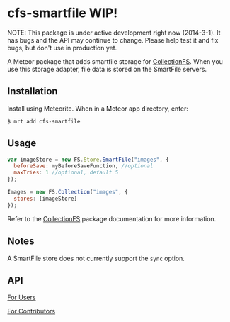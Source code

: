 cfs-smartfile WIP!
=========================

NOTE: This package is under active development right now (2014-3-1). It has
bugs and the API may continue to change. Please help test it and fix bugs,
but don't use in production yet.

A Meteor package that adds smartfile storage for
[CollectionFS](https://github.com/CollectionFS/Meteor-CollectionFS). When you
use this storage adapter, file data is stored on the SmartFile servers.

## Installation

Install using Meteorite. When in a Meteor app directory, enter:

```
$ mrt add cfs-smartfile
```

## Usage

```js
var imageStore = new FS.Store.SmartFile("images", {
  beforeSave: myBeforeSaveFunction, //optional
  maxTries: 1 //optional, default 5
});

Images = new FS.Collection("images", {
  stores: [imageStore]
});
```

Refer to the [CollectionFS](https://github.com/CollectionFS/Meteor-CollectionFS)
package documentation for more information.

## Notes

A SmartFile store does not currently support the `sync` option.

## API

[For Users](https://github.com/CollectionFS/Meteor-cfs-smartfile/blob/master/api.md)

[For Contributors](https://github.com/CollectionFS/Meteor-cfs-smartfile/blob/master/internal.api.md)